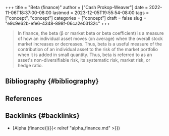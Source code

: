 +++
title = "Beta (finance)"
author = ["Cash Prokop-Weaver"]
date = 2022-11-06T18:37:00-08:00
lastmod = 2023-12-05T19:55:54-08:00
tags = ["concept", "concept"]
categories = ["concept"]
draft = false
slug = "e9c9e62b-efe6-4348-898f-06ca2e03132c"
+++

> In finance, the beta (β or market beta or beta coefficient) is a measure of how an individual asset moves (on average) when the overall stock market increases or decreases. Thus, beta is a useful measure of the contribution of an individual asset to the risk of the market portfolio when it is added in small quantity. Thus, beta is referred to as an asset's non-diversifiable risk, its systematic risk, market risk, or hedge ratio.


## Bibliography {#bibliography}

## References

<style>.csl-entry{text-indent: -1.5em; margin-left: 1.5em;}</style><div class="csl-bib-body">
</div>


## Backlinks {#backlinks}

-   [Alpha (finance)]({{< relref "alpha_finance.md" >}})

